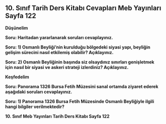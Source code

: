 ## 10. Sınıf Tarih Ders Kitabı Cevapları Meb Yayınları Sayfa 122

**Düşünelim**

**Soru: Haritadan yararlanarak soruları cevaplayınız.**

**Soru: 1) Osmanlı Beyliği’nin kurulduğu bölgedeki siyasi yapı, beyliğin gelişim sürecini nasıl etkilemiş olabilir? Açıklayınız.**

**Soru: 2) Osmanlı Beyliğinin başında siz olsaydınız sınırları genişletmek için nasıl bir siyasi ve askeri strateji izlerdiniz? Açıklayınız.**

**Keşfedelim**

**Soru: Panorama 1326 Bursa Fetih Müzesini sanal ortamda ziyaret ederek aşağıdaki soruları cevaplayınız.**

**Soru: 1) Panorama 1326 Bursa Fetih Müzesinde Osmanlı Beyliğiyle ilgili hangi bilgiler verilmektedir?**

**10. Sınıf Meb Yayınları Tarih Ders Kitabı Sayfa 122**